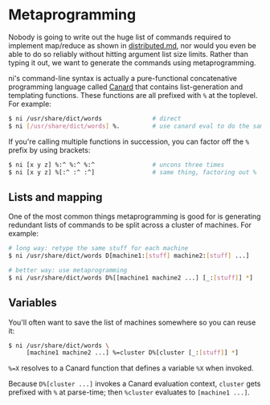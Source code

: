 # Metaprogramming
Nobody is going to write out the huge list of commands required to implement
map/reduce as shown in [distributed.md](distributed.md), nor would you even be
able to do so reliably without hitting argument list size limits. Rather than
typing it out, we want to generate the commands using metaprogramming.

ni's command-line syntax is actually a pure-functional concatenative
programming language called [Canard](https://github.com/spencertipping/canard)
that contains list-generation and templating functions. These functions are all
prefixed with `%` at the toplevel. For example:

```sh
$ ni /usr/share/dict/words              # direct
$ ni [/usr/share/dict/words] %.         # use canard eval to do the same thing
```

If you're calling multiple functions in succession, you can factor off the `%`
prefix by using brackets:

```sh
$ ni [x y z] %:^ %:^ %:^                # uncons three times
$ ni [x y z] %[:^ :^ :^]                # same thing, factoring out %
```

## Lists and mapping
One of the most common things metaprogramming is good for is generating
redundant lists of commands to be split across a cluster of machines. For
example:

```sh
# long way: retype the same stuff for each machine
$ ni /usr/share/dict/words D[machine1:[stuff] machine2:[stuff] ...]

# better way: use metaprogramming
$ ni /usr/share/dict/words D%[[machine1 machine2 ...] [_:[stuff]] *]
```

## Variables
You'll often want to save the list of machines somewhere so you can reuse it:

```sh
$ ni /usr/share/dict/words \
     [machine1 machine2 ...] %=cluster D%[cluster [_:[stuff]] *]
```

`%=X` resolves to a Canard function that defines a variable `%X` when invoked.

Because `D%[cluster ...]` invokes a Canard evaluation context, `cluster` gets
prefixed with `%` at parse-time; then `%cluster` evaluates to `[machine1 ...]`.
